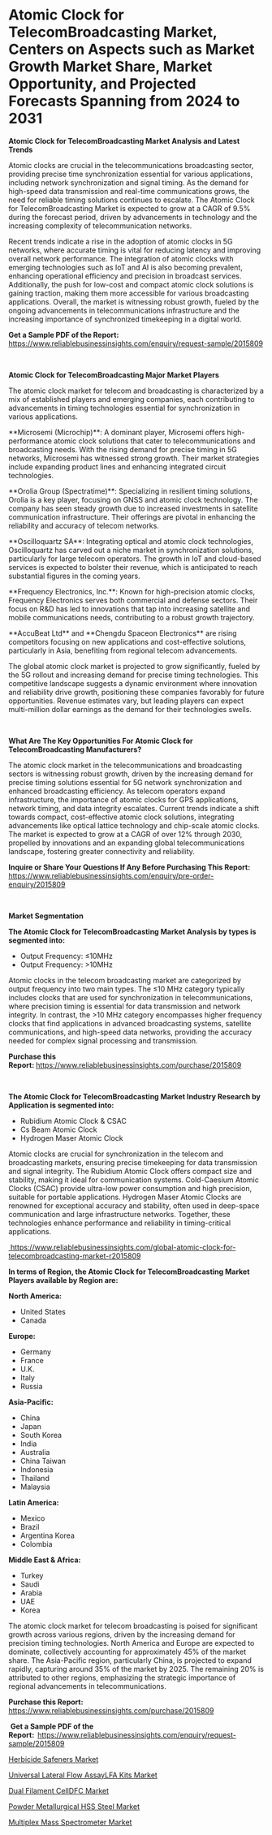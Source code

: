 <p><h1>Atomic Clock for TelecomBroadcasting Market, Centers on Aspects such as Market Growth Market Share, Market Opportunity, and Projected Forecasts Spanning from 2024 to 2031</h1></p><p><strong>Atomic Clock for TelecomBroadcasting Market Analysis and Latest Trends</strong></p>
<p><p>Atomic clocks are crucial in the telecommunications broadcasting sector, providing precise time synchronization essential for various applications, including network synchronization and signal timing. As the demand for high-speed data transmission and real-time communications grows, the need for reliable timing solutions continues to escalate. The Atomic Clock for TelecomBroadcasting Market is expected to grow at a CAGR of 9.5% during the forecast period, driven by advancements in technology and the increasing complexity of telecommunication networks.</p><p>Recent trends indicate a rise in the adoption of atomic clocks in 5G networks, where accurate timing is vital for reducing latency and improving overall network performance. The integration of atomic clocks with emerging technologies such as IoT and AI is also becoming prevalent, enhancing operational efficiency and precision in broadcast services. Additionally, the push for low-cost and compact atomic clock solutions is gaining traction, making them more accessible for various broadcasting applications. Overall, the market is witnessing robust growth, fueled by the ongoing advancements in telecommunications infrastructure and the increasing importance of synchronized timekeeping in a digital world.</p></p>
<p><strong>Get a Sample PDF of the Report:&nbsp;</strong> <a href="https://www.reliablebusinessinsights.com/enquiry/request-sample/2015809?utm_campaign=102&utm_medium=2&utm_source=Github&utm_content=ia&utm_term=27102024&utm_id=atomic-clock-for-telecombroadcasting">https://www.reliablebusinessinsights.com/enquiry/request-sample/2015809</a></p>
<p>&nbsp;</p>
<p><strong>Atomic Clock for TelecomBroadcasting Major Market Players</strong></p>
<p><p>The atomic clock market for telecom and broadcasting is characterized by a mix of established players and emerging companies, each contributing to advancements in timing technologies essential for synchronization in various applications.</p><p>**Microsemi (Microchip)**: A dominant player, Microsemi offers high-performance atomic clock solutions that cater to telecommunications and broadcasting needs. With the rising demand for precise timing in 5G networks, Microsemi has witnessed strong growth. Their market strategies include expanding product lines and enhancing integrated circuit technologies.</p><p>**Orolia Group (Spectratime)**: Specializing in resilient timing solutions, Orolia is a key player, focusing on GNSS and atomic clock technology. The company has seen steady growth due to increased investments in satellite communication infrastructure. Their offerings are pivotal in enhancing the reliability and accuracy of telecom networks.</p><p>**Oscilloquartz SA**: Integrating optical and atomic clock technologies, Oscilloquartz has carved out a niche market in synchronization solutions, particularly for large telecom operators. The growth in IoT and cloud-based services is expected to bolster their revenue, which is anticipated to reach substantial figures in the coming years.</p><p>**Frequency Electronics, Inc.**: Known for high-precision atomic clocks, Frequency Electronics serves both commercial and defense sectors. Their focus on R&D has led to innovations that tap into increasing satellite and mobile communications needs, contributing to a robust growth trajectory.</p><p>**AccuBeat Ltd** and **Chengdu Spaceon Electronics** are rising competitors focusing on new applications and cost-effective solutions, particularly in Asia, benefiting from regional telecom advancements.</p><p>The global atomic clock market is projected to grow significantly, fueled by the 5G rollout and increasing demand for precise timing technologies. This competitive landscape suggests a dynamic environment where innovation and reliability drive growth, positioning these companies favorably for future opportunities. Revenue estimates vary, but leading players can expect multi-million dollar earnings as the demand for their technologies swells.</p></p>
<p>&nbsp;</p>
<p><strong>What Are The Key Opportunities For Atomic Clock for TelecomBroadcasting Manufacturers?</strong></p>
<p><p>The atomic clock market in the telecommunications and broadcasting sectors is witnessing robust growth, driven by the increasing demand for precise timing solutions essential for 5G network synchronization and enhanced broadcasting efficiency. As telecom operators expand infrastructure, the importance of atomic clocks for GPS applications, network timing, and data integrity escalates. Current trends indicate a shift towards compact, cost-effective atomic clock solutions, integrating advancements like optical lattice technology and chip-scale atomic clocks. The market is expected to grow at a CAGR of over 12% through 2030, propelled by innovations and an expanding global telecommunications landscape, fostering greater connectivity and reliability.</p></p>
<p><strong>Inquire or Share Your Questions If Any Before Purchasing This Report:</strong> <a href="https://www.reliablebusinessinsights.com/enquiry/pre-order-enquiry/2015809?utm_campaign=102&utm_medium=2&utm_source=Github&utm_content=ia&utm_term=27102024&utm_id=atomic-clock-for-telecombroadcasting">https://www.reliablebusinessinsights.com/enquiry/pre-order-enquiry/2015809</a></p>
<p>&nbsp;</p>
<p><strong>Market Segmentation</strong></p>
<p><strong>The Atomic Clock for TelecomBroadcasting Market Analysis by types is segmented into:</strong></p>
<p><ul><li>Output Frequency: ≤10MHz</li><li>Output Frequency: >10MHz</li></ul></p>
<p><p>Atomic clocks in the telecom broadcasting market are categorized by output frequency into two main types. The ≤10 MHz category typically includes clocks that are used for synchronization in telecommunications, where precision timing is essential for data transmission and network integrity. In contrast, the >10 MHz category encompasses higher frequency clocks that find applications in advanced broadcasting systems, satellite communications, and high-speed data networks, providing the accuracy needed for complex signal processing and transmission.</p></p>
<p><strong>Purchase this Report:&nbsp;</strong><a href="https://www.reliablebusinessinsights.com/purchase/2015809?utm_campaign=102&utm_medium=2&utm_source=Github&utm_content=ia&utm_term=27102024&utm_id=atomic-clock-for-telecombroadcasting">https://www.reliablebusinessinsights.com/purchase/2015809</a></p>
<p>&nbsp;</p>
<p><strong>The Atomic Clock for TelecomBroadcasting Market Industry Research by Application is segmented into:</strong></p>
<p><ul><li>Rubidium Atomic Clock & CSAC</li><li>Cs Beam Atomic Clock</li><li>Hydrogen Maser Atomic Clock</li></ul></p>
<p><p>Atomic clocks are crucial for synchronization in the telecom and broadcasting markets, ensuring precise timekeeping for data transmission and signal integrity. The Rubidium Atomic Clock offers compact size and stability, making it ideal for communication systems. Cold-Caesium Atomic Clocks (CSAC) provide ultra-low power consumption and high precision, suitable for portable applications. Hydrogen Maser Atomic Clocks are renowned for exceptional accuracy and stability, often used in deep-space communication and large infrastructure networks. Together, these technologies enhance performance and reliability in timing-critical applications.</p></p>
<p><a href="https://www.reliablebusinessinsights.com/global-atomic-clock-for-telecombroadcasting-market-r2015809?utm_campaign=102&utm_medium=2&utm_source=Github&utm_content=ia&utm_term=27102024&utm_id=atomic-clock-for-telecombroadcasting">&nbsp;https://www.reliablebusinessinsights.com/global-atomic-clock-for-telecombroadcasting-market-r2015809</a></p>
<p><strong>In terms of Region, the Atomic Clock for TelecomBroadcasting Market Players available by Region are:</strong></p>
<p>
    <p> <strong> North America: </strong>
        <ul>
            <li>United States</li>
            <li>Canada</li>
        </ul>
        </p> 
    <p> <strong> Europe: </strong>
        <ul>
            <li>Germany</li>
            <li>France</li>
            <li>U.K.</li>
            <li>Italy</li>
            <li>Russia</li>
        </ul>
        </p> 
    <p> <strong> Asia-Pacific: </strong>
        <ul>
            <li>China</li>
            <li>Japan</li>
            <li>South Korea</li>
            <li>India</li>
            <li>Australia</li>
            <li>China Taiwan</li>
            <li>Indonesia</li>
            <li>Thailand</li>
            <li>Malaysia</li>
        </ul>
        </p> 
    <p> <strong> Latin America: </strong>
        <ul>
            <li>Mexico</li>
            <li>Brazil</li>
            <li>Argentina Korea</li>
            <li>Colombia</li>
        </ul>
        </p> 
    <p> <strong> Middle East & Africa: </strong>
        <ul>
            <li>Turkey</li>
            <li>Saudi</li>
            <li>Arabia</li>
            <li>UAE</li>
            <li>Korea</li>
        </ul>
    </p>
    </p>
<p><p>The atomic clock market for telecom broadcasting is poised for significant growth across various regions, driven by the increasing demand for precision timing technologies. North America and Europe are expected to dominate, collectively accounting for approximately 45% of the market share. The Asia-Pacific region, particularly China, is projected to expand rapidly, capturing around 35% of the market by 2025. The remaining 20% is attributed to other regions, emphasizing the strategic importance of regional advancements in telecommunications.</p></p>
<p><strong>Purchase this Report: </strong><a href="https://www.reliablebusinessinsights.com/purchase/2015809?utm_campaign=102&utm_medium=2&utm_source=Github&utm_content=ia&utm_term=27102024&utm_id=atomic-clock-for-telecombroadcasting">https://www.reliablebusinessinsights.com/purchase/2015809</a></p>
<p>&nbsp;<strong>Get a Sample PDF of the Report:&nbsp;&nbsp;</strong><a href="https://www.reliablebusinessinsights.com/enquiry/request-sample/2015809?utm_campaign=102&utm_medium=2&utm_source=Github&utm_content=ia&utm_term=27102024&utm_id=atomic-clock-for-telecombroadcasting">https://www.reliablebusinessinsights.com/enquiry/request-sample/2015809</a></p>
<p><strong></strong></p>
<p><p><a href="https://medium.com/@lesavftol/herbicide-safeners-market-pulse-5-5-expansion-blueprint-2024-2031-229b859faeb0?postPublishedType=repub&utm_campaign=102&utm_medium=2&utm_source=Github&utm_content=ia&utm_term=27102024&utm_id=atomic-clock-for-telecombroadcasting">Herbicide Safeners Market</a></p><p><a href="https://github.com/laurettae0ac/Market-Research-Report-List-1/blob/main/universal-lateral-flow-assaylfa-kits-market.md?utm_campaign=102&utm_medium=2&utm_source=Github&utm_content=ia&utm_term=27102024&utm_id=atomic-clock-for-telecombroadcasting">Universal Lateral Flow AssayLFA Kits Market</a></p><p><a href="https://github.com/fratgqppizur/Market-Research-Report-List-1/blob/main/dual-filament-celldfc-market.md?utm_campaign=102&utm_medium=2&utm_source=Github&utm_content=ia&utm_term=27102024&utm_id=atomic-clock-for-telecombroadcasting">Dual Filament CellDFC Market</a></p><p><a href="https://www.linkedin.com/pulse/driving-forces-global-powder-metallurgical-hss-steel-market-3gjzc?utm_campaign=102&utm_medium=2&utm_source=Github&utm_content=ia&utm_term=27102024&utm_id=atomic-clock-for-telecombroadcasting">Powder Metallurgical HSS Steel Market</a></p><p><a href="https://issuu.com/reportprime-2/docs/multiplex-mass-spectrometer-market-_fb3e7266241ec6?utm_campaign=102&utm_medium=2&utm_source=Github&utm_content=ia&utm_term=27102024&utm_id=atomic-clock-for-telecombroadcasting">Multiplex Mass Spectrometer Market</a></p></p>